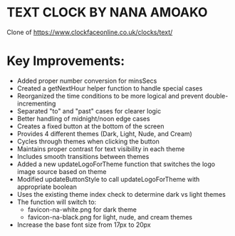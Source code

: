 # TEXT CLOCK BY NANA AMOAKO
Clone of https://www.clockfaceonline.co.uk/clocks/text/

# Key Improvements:
- Added proper number conversion for minsSecs
- Created a getNextHour helper function to handle special cases
- Reorganized the time conditions to be more logical and prevent double-incrementing
- Separated "to" and "past" cases for clearer logic
- Better handling of midnight/noon edge cases
- Creates a fixed button at the bottom of the screen
- Provides 4 different themes (Dark, Light, Nude, and Cream)
- Cycles through themes when clicking the button
- Maintains proper contrast for text visibility in each theme
- Includes smooth transitions between themes
- Added a new updateLogoForTheme function that switches the logo image source based on theme
- Modified updateButtonStyle to call updateLogoForTheme with appropriate boolean
- Uses the existing theme index check to determine dark vs light themes
- The function will switch to:
  - favicon-na-white.png for dark theme
  - favicon-na-black.png for light, nude, and cream themes  
- Increase the base font size from 17px to 20px

